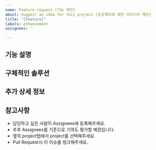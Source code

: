 ```yaml
---
name: Feature request (기능 제안)
about: Suggest an idea for this project (프로젝트에 대한 아이디어 제안)
title: "[feature]"
labels: enhancement
assignees: ''

---
```


## **기능 설명**

## **구체적인 솔루션**

## **추가 상세 정보**


## 참고사항
- 담당하고 싶은 사람이 Assignees에 등록해주세요.
- 추후 Assignees를 기준으로 기여도 평가할 예정입니다.
- 옆의 project탭에서 project를 선택해주세요.
- Pull Request시 이 이슈를 링크해주세요.
